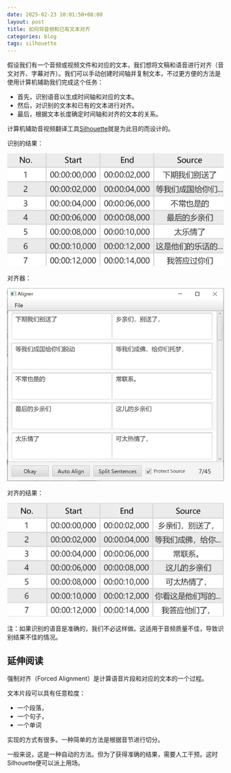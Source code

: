 ```yaml
---
date: 2025-02-23 10:01:50+08:00
layout: post
title: 如何将音频和已有文本对齐
categories: blog
tags: silhouette
---
```



假设我们有一个音频或视频文件和对应的文本，我们想将文稿和语音进行对齐（音文对齐、字幕对齐）。我们可以手动创建时间轴并复制文本，不过更方便的方法是使用计算机辅助我们完成这个任务：

* 首先，识别语音以生成时间轴和对应的文本。
* 然后，对识别的文本和已有的文本进行对齐。
* 最后，根据文本长度确定时间轴和对齐的文本的关系。


计算机辅助音视频翻译工具[Silhouette](/zh/silhouette/)就是为此目的而设计的。


识别的结果：

![识别的结果](/album/forced-alignment/recognized-result.jpg)


对齐器：

![对齐器](/album/forced-alignment/aligner.jpg)

对齐的结果：

![对齐的结果](/album/forced-alignment/aligned.jpg)

注：如果识别的语音是准确的，我们不必这样做。这适用于音频质量不佳，导致识别结果不佳的情况。



## 延伸阅读

强制对齐（Forced Alignment）是计算语音片段和对应的文本的一个过程。

文本片段可以具有任意粒度：

* 一个段落，
* 一个句子，
* 一个单词

实现的方式有很多。一种简单的方法是根据音节进行切分。

一般来说，这是一种自动的方法。但为了获得准确的结果，需要人工干预。这时Silhouette便可以派上用场。

